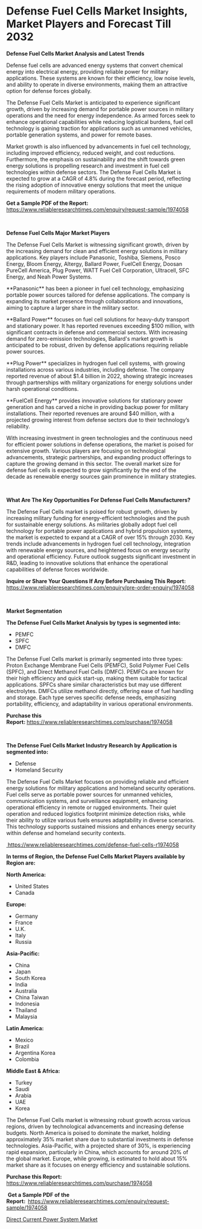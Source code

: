 <p><h1>Defense Fuel Cells Market Insights, Market Players and Forecast Till 2032</h1></p><p><strong>Defense Fuel Cells Market Analysis and Latest Trends</strong></p>
<p><p>Defense fuel cells are advanced energy systems that convert chemical energy into electrical energy, providing reliable power for military applications. These systems are known for their efficiency, low noise levels, and ability to operate in diverse environments, making them an attractive option for defense forces globally.</p><p>The Defense Fuel Cells Market is anticipated to experience significant growth, driven by increasing demand for portable power sources in military operations and the need for energy independence. As armed forces seek to enhance operational capabilities while reducing logistical burdens, fuel cell technology is gaining traction for applications such as unmanned vehicles, portable generation systems, and power for remote bases.</p><p>Market growth is also influenced by advancements in fuel cell technology, including improved efficiency, reduced weight, and cost reductions. Furthermore, the emphasis on sustainability and the shift towards green energy solutions is propelling research and investment in fuel cell technologies within defense sectors. The Defense Fuel Cells Market is expected to grow at a CAGR of 4.8% during the forecast period, reflecting the rising adoption of innovative energy solutions that meet the unique requirements of modern military operations.</p></p>
<p><strong>Get a Sample PDF of the Report:&nbsp;</strong> <a href="https://www.reliableresearchtimes.com/enquiry/request-sample/1974058?utm_campaign=2304&utm_medium=2&utm_source=Github&utm_content=ia&utm_term=14022025&utm_id=defense-fuel-cells">https://www.reliableresearchtimes.com/enquiry/request-sample/1974058</a></p>
<p>&nbsp;</p>
<p><strong>Defense Fuel Cells Major Market Players</strong></p>
<p><p>The Defense Fuel Cells Market is witnessing significant growth, driven by the increasing demand for clean and efficient energy solutions in military applications. Key players include Panasonic, Toshiba, Siemens, Posco Energy, Bloom Energy, Altergy, Ballard Power, FuelCell Energy, Doosan PureCell America, Plug Power, WATT Fuel Cell Corporation, Ultracell, SFC Energy, and Neah Power Systems. </p><p>**Panasonic** has been a pioneer in fuel cell technology, emphasizing portable power sources tailored for defense applications. The company is expanding its market presence through collaborations and innovations, aiming to capture a larger share in the military sector.</p><p>**Ballard Power** focuses on fuel cell solutions for heavy-duty transport and stationary power. It has reported revenues exceeding $100 million, with significant contracts in defense and commercial sectors. With increasing demand for zero-emission technologies, Ballard's market growth is anticipated to be robust, driven by defense applications requiring reliable power sources.</p><p>**Plug Power** specializes in hydrogen fuel cell systems, with growing installations across various industries, including defense. The company reported revenue of about $1.4 billion in 2022, showing strategic increases through partnerships with military organizations for energy solutions under harsh operational conditions.</p><p>**FuelCell Energy** provides innovative solutions for stationary power generation and has carved a niche in providing backup power for military installations. Their reported revenues are around $40 million, with a projected growing interest from defense sectors due to their technology’s reliability.</p><p>With increasing investment in green technologies and the continuous need for efficient power solutions in defense operations, the market is poised for extensive growth. Various players are focusing on technological advancements, strategic partnerships, and expanding product offerings to capture the growing demand in this sector. The overall market size for defense fuel cells is expected to grow significantly by the end of the decade as renewable energy sources gain prominence in military strategies.</p></p>
<p>&nbsp;</p>
<p><strong>What Are The Key Opportunities For Defense Fuel Cells Manufacturers?</strong></p>
<p><p>The Defense Fuel Cells market is poised for robust growth, driven by increasing military funding for energy-efficient technologies and the push for sustainable energy solutions. As militaries globally adopt fuel cell technology for portable power applications and hybrid propulsion systems, the market is expected to expand at a CAGR of over 15% through 2030. Key trends include advancements in hydrogen fuel cell technology, integration with renewable energy sources, and heightened focus on energy security and operational efficiency. Future outlook suggests significant investment in R&D, leading to innovative solutions that enhance the operational capabilities of defense forces worldwide.</p></p>
<p><strong>Inquire or Share Your Questions If Any Before Purchasing This Report:</strong> <a href="https://www.reliableresearchtimes.com/enquiry/pre-order-enquiry/1974058?utm_campaign=2304&utm_medium=2&utm_source=Github&utm_content=ia&utm_term=14022025&utm_id=defense-fuel-cells">https://www.reliableresearchtimes.com/enquiry/pre-order-enquiry/1974058</a></p>
<p>&nbsp;</p>
<p><strong>Market Segmentation</strong></p>
<p><strong>The Defense Fuel Cells Market Analysis by types is segmented into:</strong></p>
<p><ul><li>PEMFC</li><li>SPFC</li><li>DMFC</li></ul></p>
<p><p>The Defense Fuel Cells market is primarily segmented into three types: Proton Exchange Membrane Fuel Cells (PEMFC), Solid Polymer Fuel Cells (SPFC), and Direct Methanol Fuel Cells (DMFC). PEMFCs are known for their high efficiency and quick start-up, making them suitable for tactical applications. SPFCs share similar characteristics but may use different electrolytes. DMFCs utilize methanol directly, offering ease of fuel handling and storage. Each type serves specific defense needs, emphasizing portability, efficiency, and adaptability in various operational environments.</p></p>
<p><strong>Purchase this Report:&nbsp;</strong><a href="https://www.reliableresearchtimes.com/purchase/1974058?utm_campaign=2304&utm_medium=2&utm_source=Github&utm_content=ia&utm_term=14022025&utm_id=defense-fuel-cells">https://www.reliableresearchtimes.com/purchase/1974058</a></p>
<p>&nbsp;</p>
<p><strong>The Defense Fuel Cells Market Industry Research by Application is segmented into:</strong></p>
<p><ul><li>Defense</li><li>Homeland Security</li></ul></p>
<p><p>The Defense Fuel Cells Market focuses on providing reliable and efficient energy solutions for military applications and homeland security operations. Fuel cells serve as portable power sources for unmanned vehicles, communication systems, and surveillance equipment, enhancing operational efficiency in remote or rugged environments. Their quiet operation and reduced logistics footprint minimize detection risks, while their ability to utilize various fuels ensures adaptability in diverse scenarios. This technology supports sustained missions and enhances energy security within defense and homeland security contexts.</p></p>
<p><a href="https://www.reliableresearchtimes.com/defense-fuel-cells-r1974058?utm_campaign=2304&utm_medium=2&utm_source=Github&utm_content=ia&utm_term=14022025&utm_id=defense-fuel-cells">&nbsp;https://www.reliableresearchtimes.com/defense-fuel-cells-r1974058</a></p>
<p><strong>In terms of Region, the Defense Fuel Cells Market Players available by Region are:</strong></p>
<p>
    <p> <strong> North America: </strong>
        <ul>
            <li>United States</li>
            <li>Canada</li>
        </ul>
        </p> 
    <p> <strong> Europe: </strong>
        <ul>
            <li>Germany</li>
            <li>France</li>
            <li>U.K.</li>
            <li>Italy</li>
            <li>Russia</li>
        </ul>
        </p> 
    <p> <strong> Asia-Pacific: </strong>
        <ul>
            <li>China</li>
            <li>Japan</li>
            <li>South Korea</li>
            <li>India</li>
            <li>Australia</li>
            <li>China Taiwan</li>
            <li>Indonesia</li>
            <li>Thailand</li>
            <li>Malaysia</li>
        </ul>
        </p> 
    <p> <strong> Latin America: </strong>
        <ul>
            <li>Mexico</li>
            <li>Brazil</li>
            <li>Argentina Korea</li>
            <li>Colombia</li>
        </ul>
        </p> 
    <p> <strong> Middle East & Africa: </strong>
        <ul>
            <li>Turkey</li>
            <li>Saudi</li>
            <li>Arabia</li>
            <li>UAE</li>
            <li>Korea</li>
        </ul>
    </p>
    </p>
<p><p>The Defense Fuel Cells market is witnessing robust growth across various regions, driven by technological advancements and increasing defense budgets. North America is poised to dominate the market, holding approximately 35% market share due to substantial investments in defense technologies. Asia-Pacific, with a projected share of 30%, is experiencing rapid expansion, particularly in China, which accounts for around 20% of the global market. Europe, while growing, is estimated to hold about 15% market share as it focuses on energy efficiency and sustainable solutions.</p></p>
<p><strong>Purchase this Report: </strong><a href="https://www.reliableresearchtimes.com/purchase/1974058?utm_campaign=2304&utm_medium=2&utm_source=Github&utm_content=ia&utm_term=14022025&utm_id=defense-fuel-cells">https://www.reliableresearchtimes.com/purchase/1974058</a></p>
<p>&nbsp;<strong>Get a Sample PDF of the Report:&nbsp;&nbsp;</strong><a href="https://www.reliableresearchtimes.com/enquiry/request-sample/1974058?utm_campaign=2304&utm_medium=2&utm_source=Github&utm_content=ia&utm_term=14022025&utm_id=defense-fuel-cells">https://www.reliableresearchtimes.com/enquiry/request-sample/1974058</a></p>
<p><strong></strong></p>
<p><p><a href="https://github.com/chungwimbu4/Market-Research-Report-List-1/blob/main/direct-current-power-system-market.md?utm_campaign=2304&utm_medium=2&utm_source=Github&utm_content=ia&utm_term=14022025&utm_id=defense-fuel-cells">Direct Current Power System Market</a></p></p>